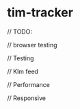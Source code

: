 tim-tracker
===========


// TODO:



// browser testing


// Testing



// Klm feed

// Performance

// Responsive
